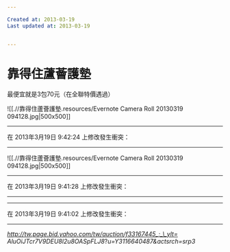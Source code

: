 ```yaml
---

Created at: 2013-03-19
Last updated at: 2013-03-19


---
```


# 靠得住蘆薈護墊


最便宜就是3包70元（在全聯特價遇過）

![[.//靠得住蘆薈護墊.resources/Evernote Camera Roll 20130319 094128.jpg\|500x500]]

* * *

在 2013年3月19日 9:42:24 上修改發生衝突：

* * *

![[.//靠得住蘆薈護墊.resources/Evernote Camera Roll 20130319 094128.jpg\|500x500]]

* * *

在 2013年3月19日 9:41:28 上修改發生衝突：

* * *

* * *

在 2013年3月19日 9:41:02 上修改發生衝突：

* * *

_http://tw.page.bid.yahoo.com/tw/auction/f33167445_;_\_ylt= AluOiJTcr7V9DEU8l2u8OASpFLJ8_?_u=Y3116640487&actsrch=srp3_


